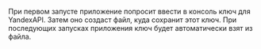 При первом запусте приложение попросит ввести в консоль ключ для YandexAPI. Затем оно создаст файл, куда сохранит этот ключ.
При последующих запусках приложения ключ будет автоматически взят из файла.